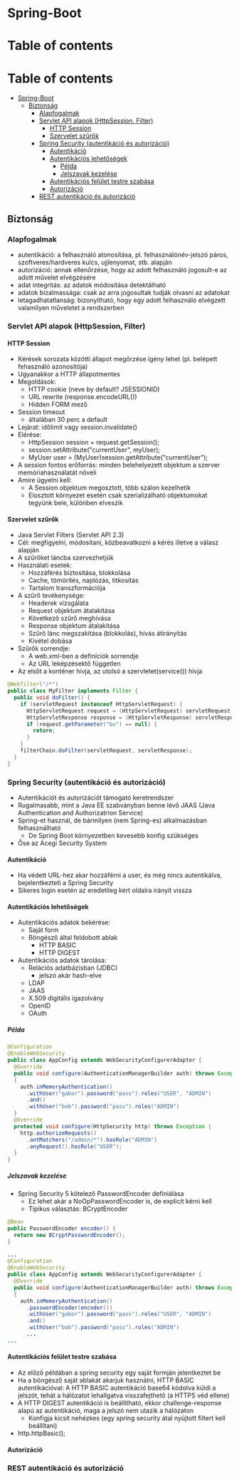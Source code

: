 # Spring-Boot

# Table of contents

# Table of contents

- [Spring-Boot](#spring-boot)
  - [Biztonság](#biztonság)
    - [Alapfogalmak](#alapfogalmak)
    - [Servlet API alapok (HttpSession, Filter)](#servlet-api-alapok-httpsession-filter)
      - [HTTP Session](#http-session)
      - [Szervelet szűrők](#szervelet-szűrők)
    - [Spring Security (autentikáció és autorizáció)](#spring-security-autentikci-s-autorizci)
      - [Autentikáció](#autentikci)
      - [Autentikációs lehetőségek](#autentikcis-lehetsgek)
        - [Példa](#plda)
        - [Jelszavak kezelése](#jelszavak-kezelse)
      - [Autentikációs felület testre szabása](#autentikcis-fellet-testre-szabsa)
      - [Autorizáció](#autorizci)
    - [REST autentikáció és autorizáció](#rest-autentikci-s-autorizci)
    
## Biztonság
### Alapfogalmak
* autentikáció: a felhasználó atonosítása, pl. felhasználónév-jelszó páros, szoftveres/hardveres kulcs, ujjlenyomat, stb. alapján
* autorizáció: annak ellenőrzése, hogy az adott felhasználó jogosult-e az adott művelet elvégzésére
* adat integritás: az adatok módosítása detektálható
* adatok bizalmassága: csak az arra jogosultak tudják olvasni az adatokat
* letagadhatatlanság: bizonyítható, hogy egy adott felhasználó elvégzett valamilyen műveletet a rendszerben

### Servlet API alapok (HttpSession, Filter)
#### HTTP Session
* Kérések sorozata közötti állapot megőrzése igény lehet (pl. belépett fehasználó azonosítója)
* Ugyanakkor a HTTP állapotmentes
* Megoldások:
  * HTTP cookie (neve by default? JSESSIONID)
  * URL rewrite (response.encodeURL())
  * Hidden FORM mező
* Session timeout
  * általában 30 perc a default
* Lejárat: időlimit vagy session.invalidate()
* Elérése:
  * HttpSession session = request.getSession();
  * session.setAttribute("currentUser", myUser);
  * MyUser user = (MyUser)session.getAttribute("currentUser");
* A session fontos erőforrás: minden belehelyezett objektum a szerver memóriahasználatát növeli
* Amire ügyelni kell:
  * A Session objektum megosztott, több szálon kezelhetik
  * Elosztott környezet esetén csak szerializálható objektumokat tegyünk bele, különben elveszik

#### Szervelet szűrők
* Java Servlet Filters (Servlet API 2.3)
* Cél: megfigyelni, módosítani, közbeavatkozni a kérés illetve a válasz alapján
* A szűrőket láncba szervezhetjük
* Használati esetek:
  * Hozzáférés biztosítása, blokkolása
  * Cache, tömörítés, naplózás, titkosítás
  * Tartalom transzformációja
* A szűrő tevékenysége:
  * Headerek vizsgálata
  * Request objektum átalakítása
  * Következő szűrő meghívása
  * Response objektum átalakítása
  * Szűrő lánc megszakítása (blokkolás), hívás átirányítás
  * Kivétel dobása
* Szűrők sorrendje:
  * A web.xml-ben a <filter> definíciók sorrendje
  * Az URL leképzésektő független
* Az elsőt a konténer hívja, az utolsó a szervletet(service()) hívja

```java
@Webfilter("/*")
public class MyFilter implements Filter {
  public void doFilter() {
    if (servletRequest instanceof HttpServletRequest) {
      HttpServletRequest request = (HttpServletRequest) servletRequest;
      HttpServletResponse response = (HttpServletResponse) servletResponse;
      if (request.getParameter("bu") == null) {
        return;
      }
    }
    filterChain.doFilter(servletRequest, servletResponse);
  }
}
```

### Spring Security (autentikáció és autorizáció)
* Autentikációt és autorizációt támogató keretrendszer
* Rugalmasabb, mint a Java EE szabványban benne lévő JAAS (Java Authentication and Authorizatrion Service)
* Spring-et használ, de bármilyen (nem Spring-es) alkalmazásban felhasználható
  * De Spring Boot környezetben kevesebb konfig szükséges
* Őse az Acegi Security System
#### Autentikáció
* Ha védett URL-hez akar hozzáférni a user, és még nincs autentikálva, bejelentkezteti a Spring Security
* Sikeres login esetén az eredetileg kért oldalra irányít vissza
#### Autentikációs lehetőségek
* Autentikációs adatok bekérése:
  * Saját form
  * Böngésző által feldobott ablak
    * HTTP BASIC
    * HTTP DIGEST
* Autentikációs adatok tárolása:
  * Relációs adatbázisban (JDBC)
    * jelszó akár hash-elve
  * LDAP
  * JAAS
  * X.509 digitális igazolvány
  * OpenID
  * OAuth
##### Példa
```java
@Configuration
@EnableWebSecurity
public class AppConfig extends WebSecurityConfigurerAdapter {
  @Override
  public void configure(AuthenticationManagerBuilder auth) throws Exception
  {
    auth.inMemoryAuthentication()
      .withUser("gabor").password("pass").roles("USER", "ADMIN")
      .and()
      .withUser("bob").password("pass").roles("ADMIN")
  }
  @Override
  protected void configure(HttpSecurity http) throws Exception {
    http.authorizeRequests()
      .antMatchers("/admin/*").hasRole("ADMIN")
      .anyRequest().hasRole("USER");
  }
}
```
##### Jelszavak kezelése
* Spring Security 5 kötelező PasswordEncoder definiálása
  * Ez lehet akár a NoOpPasswordEncoder is, de explicit kérni kell
  * Tipikus választás: BCryptEncoder
```java
@Bean
public PasswordEncoder encoder() {
  return new BCryptPasswordEncoder();
}

...
@Configuration
@EnableWebSecurity
public class AppConfig extends WebSecurityConfigurerAdapter {
  @Override
  public void configure(AuthenticationManagerBuilder auth) throws Exception
  {
    auth.inMemoryAuthentication()
      .passwordEncoder(encoder())
      .withUser("gabor").password("pass").roles("USER", "ADMIN")
      .and()
      .withUser("bob").password("pass").roles("ADMIN")
      ...
...
```
#### Autentikációs felület testre szabása
* Az előző példában a spring security egy saját formján jelentkeztet be
* Ha a böngésző saját ablakát akarjuk használni, HTTP BASIC autentikációval: A HTTP BASIC autentikáció base64 kódolva küldi a jelszót, tehát a hálózatot lehallgatva visszafejthető (a HTTPS véd ellene)
* A HTTP DIGEST autentikáció is beállítható, ekkor challenge-response alapú az autentikáció, maga a jelszó nem utazik a hálózaton
  * Konfigja kicsit nehézkes (egy spring security átal nyújtott filtert kell beállítani)
* http.httpBasic();


#### Autorizáció
### REST autentikáció és autorizáció
